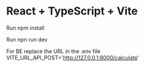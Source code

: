 # React + TypeScript + Vite

Run npm install 

Run npn run dev 

For BE replace the URL in the .env file
VITE_URL_API_POST='http://127.0.0.1:8000/calculate'